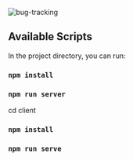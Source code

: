 ﻿![bug-tracking](https://user-images.githubusercontent.com/59264488/213238639-ebfdb2c5-d96b-4935-8e75-61f1252878db.JPG)
 
## Available Scripts

In the project directory, you can run:
### `npm install`
### `npm run server`

cd client
### `npm install`
### `npm run serve`
